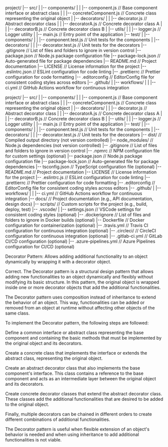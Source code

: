 project/
|-- src/
|   |-- components/
|   |   |-- component.js         // Base component interface or abstract class
|   |   |-- concreteComponent.js // Concrete class representing the original object
|   |-- decorators/
|   |   |-- decorator.js         // Abstract decorator class
|   |   |-- decoratorA.js        // Concrete decorator class A
|   |   |-- decoratorB.js        // Concrete decorator class B
|   |-- utils/
|   |   |-- logger.js            // Logger utility
|   |-- main.js                 // Entry point of the application
|-- test/
|   |-- components/
|   |   |-- component.test.js    // Unit tests for the components
|   |-- decorators/
|   |   |-- decorator.test.js    // Unit tests for the decorators
|-- .gitignore                 // List of files and folders to ignore in version control
|-- package.json              // Node.js package configuration file
|-- package-lock.json         // Auto-generated file for package dependencies
|-- README.md                 // Project documentation
|-- LICENSE                   // License information for the project
|-- .eslintrc.json            // ESLint configuration for code linting
|-- .prettierrc               // Prettier configuration for code formatting
|-- .editorconfig             // EditorConfig file for consistent coding styles across editors
|-- .github/
|   |-- workflows/
|   |   |-- ci.yml             // GitHub Actions workflow for continuous integration







project/
|-- src/
|   |-- components/
|   |   |-- component.js         // Base component interface or abstract class
|   |   |-- concreteComponent.js // Concrete class representing the original object
|   |-- decorators/
|   |   |-- decorator.js         // Abstract decorator class
|   |   |-- decoratorA.js        // Concrete decorator class A
|   |   |-- decoratorB.js        // Concrete decorator class B
|   |-- utils/
|   |   |-- logger.js            // Logger utility
|   |-- main.js                 // Entry point of the application
|-- test/
|   |-- components/
|   |   |-- component.test.js    // Unit tests for the components
|   |-- decorators/
|   |   |-- decorator.test.js    // Unit tests for the decorators
|-- dist/                      // Compiled output directory (not version controlled)
|-- node_modules/              // Node.js dependencies (not version controlled)
|-- .gitignore                 // List of files and folders to ignore in version control
|-- .npmrc                     // NPM configuration file for custom settings (optional)
|-- package.json              // Node.js package configuration file
|-- package-lock.json         // Auto-generated file for package dependencies
|-- tsconfig.json             // TypeScript configuration file (optional)
|-- README.md                 // Project documentation
|-- LICENSE                   // License information for the project
|-- .eslintrc.js              // ESLint configuration for code linting
|-- .prettierrc               // Prettier configuration for code formatting
|-- .editorconfig             // EditorConfig file for consistent coding styles across editors
|-- .github/
|   |-- workflows/
|   |   |-- ci.yml             // GitHub Actions workflow for continuous integration
|-- docs/                     // Project documentation (e.g., API documentation, design docs)
|-- scripts/                  // Custom scripts for the project (e.g., build, deploy, test)
|-- .vscode/
|   |-- settings.json         // VSCode settings for consistent coding styles (optional)
|-- .dockerignore             // List of files and folders to ignore in Docker builds (optional)
|-- Dockerfile                // Docker configuration for containerization (optional)
|-- .travis.yml               // Travis CI configuration for continuous integration (optional)
|-- .circleci/                // CircleCI configuration for continuous integration (optional)
|-- .gitlab-ci.yml            // GitLab CI/CD configuration (optional)
|-- .azure-pipelines.yml      // Azure Pipelines configuration for CI/CD (optional)




Decorator Pattern: Allows adding additional functionality to an object dynamically by wrapping it with a decorator object.

Correct. The Decorator pattern is a structural design pattern that allows adding new functionalities to an object dynamically and flexibly without modifying its basic structure. In this pattern, the original object is wrapped inside one or more decorator objects that add the additional functionalities.

The Decorator pattern uses composition instead of inheritance to extend the behavior of an object. This way, functionalities can be added or removed from an object at runtime without affecting other objects of the same class.

To implement the Decorator pattern, the following steps are followed:

Define a common interface or abstract class representing the base component and containing the basic methods that must be implemented by the original object and its decorators.

Create a concrete class that implements the interface or extends the abstract class, representing the original object.

Create an abstract decorator class that also implements the base component's interface. This class contains a reference to the base component and acts as an intermediate layer between the original object and its decorators.

Create concrete decorator classes that extend the abstract decorator class. These classes add the additional functionalities that are desired to be added to the original object.

Finally, multiple decorators can be chained in different orders to create different combinations of additional functionalities.

The Decorator pattern is useful when flexible extension of an object's behavior is needed and when using inheritance to add additional functionalities is not viable.
